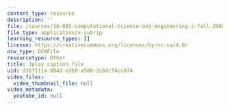 ```yaml
---
content_type: resource
description: ''
file: /courses/18-085-computational-science-and-engineering-i-fall-2008/d36f111a884de260a5002c6dcf4cc874_StbJIv49Aco.srt
file_type: application/x-subrip
learning_resource_types: []
license: https://creativecommons.org/licenses/by-nc-sa/4.0/
ocw_type: OCWFile
resourcetype: Other
title: 3play caption file
uid: d36f111a-884d-e260-a500-2c6dcf4cc874
video_files:
  video_thumbnail_file: null
video_metadata:
  youtube_id: null
---
```

